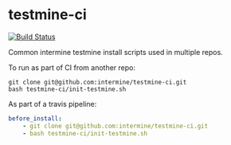 # testmine-ci

[![Build Status](https://travis-ci.org/intermine/testmine-ci.svg?branch=master)](https://travis-ci.org/intermine/testmine-ci)

Common intermine testmine install scripts used in multiple repos.

To run as part of CI from another repo:

```
git clone git@github.com:intermine/testmine-ci.git
bash testmine-ci/init-testmine.sh
```

As part of a travis pipeline:

```yml
before_install:
    - git clone git@github.com:intermine/testmine-ci.git
    - bash testmine-ci/init-testmine.sh
```
